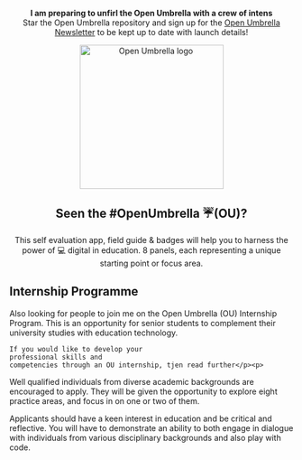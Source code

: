 <p align="center"><b>I am preparing to unfirl the Open Umbrella with a crew of intens </b>
<br/>Star the Open Umbrella repository and sign up for the  <a href="https://weblearning.substack.com/">Open Umbrella Newsletter</a> to be kept up to date with launch details!</p>
<p align="center">
  <img
      src="https://github.com/#gh-dark-mode-only"
      alt="Open Umbrella logo"
      width="255px"
  />
</p>
<h2 align="center">Seen the #OpenUmbrella ☔(OU)? </h2>
<p align="center">
This self evaluation app, field guide & badges will help you to harness the power of 💻 digital in education. 8 panels, each representing a unique starting point or focus area. </p>
<h2>Internship Programme</h2>
<p>Also looking for people to join me on the Open Umbrella (OU) Internship 
    Program. This is an opportunity 
    for senior students to complement 
    their university studies with education technology. 
    
    If you would like to develop your 
    professional skills and 
    competencies through an OU internship, tjen read further</p><p>
Well qualified individuals from 
diverse academic backgrounds are encouraged to apply. 
They will be given the opportunity to explore eight 
practice areas, and focus in on one or two of them. 

 </p><p>Applicants should have a keen interest 
 in education and be critical and reflective. 
You will have to demonstrate 
an ability to both engage in dialogue with individuals 
from various disciplinary backgrounds and also play with code. 

 </p>